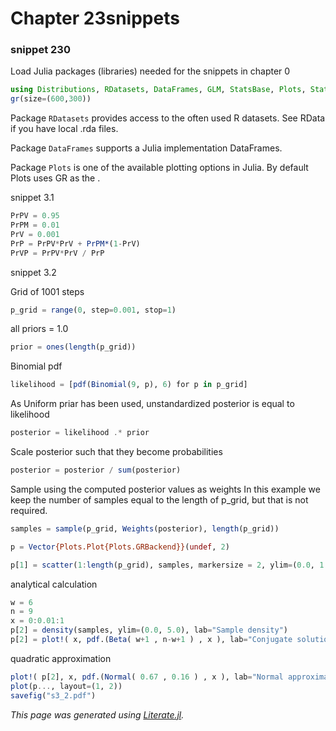 # Chapter 23snippets

### snippet 230

Load Julia packages (libraries) needed  for the snippets in chapter 0

```julia
using Distributions, RDatasets, DataFrames, GLM, StatsBase, Plots, StatPlots
gr(size=(600,300))
```

Package `RDatasets` provides access to the often used R datasets.
See RData if you have local .rda files.

Package `DataFrames` supports a Julia implementation DataFrames.

Package `Plots` is one of the available plotting options in Julia.
By default Plots uses GR as the .

snippet 3.1

```julia
PrPV = 0.95
PrPM = 0.01
PrV = 0.001
PrP = PrPV*PrV + PrPM*(1-PrV)
PrVP = PrPV*PrV / PrP
```

snippet 3.2

Grid of 1001 steps

```julia
p_grid = range(0, step=0.001, stop=1)
```

all priors = 1.0

```julia
prior = ones(length(p_grid))
```

Binomial pdf

```julia
likelihood = [pdf(Binomial(9, p), 6) for p in p_grid]
```

As Uniform priar has been used, unstandardized posterior is equal to likelihood

```julia
posterior = likelihood .* prior
```

Scale posterior such that they become probabilities

```julia
posterior = posterior / sum(posterior)
```

Sample using the computed posterior values as weights
In this example we keep the number of samples equal to the length of p_grid,
but that is not required.

```julia
samples = sample(p_grid, Weights(posterior), length(p_grid))

p = Vector{Plots.Plot{Plots.GRBackend}}(undef, 2)

p[1] = scatter(1:length(p_grid), samples, markersize = 2, ylim=(0.0, 1.3), lab="Draws")
```

analytical calculation

```julia
w = 6
n = 9
x = 0:0.01:1
p[2] = density(samples, ylim=(0.0, 5.0), lab="Sample density")
p[2] = plot!( x, pdf.(Beta( w+1 , n-w+1 ) , x ), lab="Conjugate solution")
```

quadratic approximation

```julia
plot!( p[2], x, pdf.(Normal( 0.67 , 0.16 ) , x ), lab="Normal approximation")
plot(p..., layout=(1, 2))
savefig("s3_2.pdf")
```

*This page was generated using [Literate.jl](https://github.com/fredrikekre/Literate.jl).*

